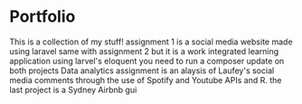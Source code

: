 # Portfolio
This is a collection of my stuff!
assignment 1 is a social media website made using laravel
same with assignment 2 but it is a work integrated learning application using larvel's eloquent 
you need to run a composer update on both projects
Data analytics assignment is an alaysis of Laufey's social media comments through the use of Spotify and Youtube APIs and R.
the last project is a Sydney Airbnb gui 
